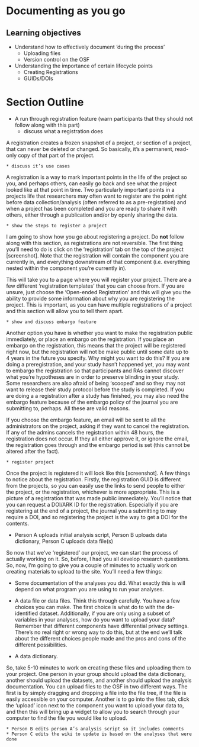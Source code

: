 # Documenting as you go

## Learning objectives
* Understand how to effectively document ‘during the process’
	* Uploading files
	* Version control on the OSF
* Understanding the importance of certain lifecycle points
	* Creating Registrations
	* GUIDs/DOIs

# Section Outline
* A run through registration feature (warn participants that they should not follow along with this part)
	* discuss what a registration does

A registration creates a frozen snapshot of a project, or section of a project, that can never be deleted or changed. So basically, it’s a permanent, read-only copy of that part of the project.

	* discuss it’s use cases

A registration is a way to mark important points in the life of the project so you, and perhaps others, can easily go back and see what the project looked like at that point in time. Two particularly important points in a projects life that researchers may often want to register are the point right before data collection/analysis (often referred to as a pre-registation) and when a project has been completed and you are ready to share it with others, either through a publication and/or by openly sharing the data.

	* show the steps to register a project

I am going to show how you go about registering a project. Do **not** follow along with this section, as registrations are not reversible. The first thing you’ll need to do is click on the ‘registration’ tab on the top of the project [screenshot]. Note that the registration will contain the component you are currently in, and everything downstream of that component (i.e. everything nested within the component you’re currently in). 

This will take you to a page where you will register your project. There are a few different ‘registration templates’ that you can choose from. If you are unsure, just choose the ‘Open-ended Registration’ and this will give you the ability to provide some information about why you are registering the project. This is important, as you can have multiple registrations of a project and this section will allow you to tell them apart. 



	* show and discuss embargo feature

Another option you have is whether you want to make the registration public immediately, or place an embargo on the registration. If you place an embargo on the registration, this means that the project will be registered right now, but the registration will not be make public until some date up to 4 years in the future you specify. Why might you want to do this? If you are doing a preregistration, and your study hasn’t happened yet, you may want to embargo the registration so that participants and RAs cannot discover what you’re hypotheses are in order to preserve blinding in your study. Some researchers are also afraid of being ‘scooped’ and so they may not want to release their study protocol before the study is completed. If you are doing a a registration after a study has finished, you may also need the embargo feature because of the embargo policy of the journal you are submitting to, perhaps. All these are valid reasons. 

If you choose the embargo feature, an email will be sent to all the administrators on the project, asking if they want to cancel the registration. If any of the admins cancels the registration within 48 hours, the registration does not occur. If they all either approve it, or ignore the email, the registration goes through and the embargo period is set (this cannot be altered after the fact).

	* register project

Once the project is registered it will look like this [screenshot]. A few things to notice about the registration. Firstly, the registration GUID is different from the projects, so you can easily use the links to send people to either the project, or the registration, whichever is more appropriate. This is a picture of a registration that was made public immediately. You’ll notice that you can request a DOI/ARK ID for the registration. Especially if you are registering at the end of a project, the journal you a submitting to may require a DOI, and so registering the project is the way to get a DOI for the contents. 


* Person A uploads initial analysis script, Person B uploads data dictionary, Person C uploads data file(s)

So now that we’ve ‘registered’ our project, we can start the process of actually working on it. So, before, I had you all develop research questions. So, now, I’m going to give you a couple of minutes to actually work on creating materials to upload to the site. You’ll need a few things:

* Some documentation of the analyses you did. What exactly this is will depend on what program you are using to run your analyses. 

* A data file or data files. Think this through carefully. You have a few choices you can make. The first choice is what do to with the de-identified dataset. Additionally, if you are only using a subset of variables in your analyses, how do you want to upload your data? Remember that different components have differential privacy settings. There’s no real right or wrong way to do this, but at the end we’ll talk about the different choices people made and the pros and cons of the different possibilities. 

* A data dictionary.

So, take 5-10 minutes to work on creating these files and uploading them to your project. One person in your group should upload the data dictionary, another should upload the datasets, and another should upload the analysis documentation. You can upload files to the OSF in two different ways. The first is by simply dragging and dropping a file into the file tree, if the file is easily accessible on your computer. Another is to go into the files tab, click the ‘upload’ icon next to the component you want to upload your data to, and then this will bring up a widget to allow you to search through your computer to find the file you would like to upload.


	* Person B edits person A’s analysis script so it includes comments
	* Person C edits the wiki to update is based on the analyses that were done
